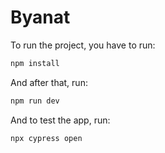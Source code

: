 # Byanat

To run the project, you have to run:
```bash
npm install
```

And after that, run:
```bash
npm run dev
```

And to test the app, run:
```bash
npx cypress open
```
